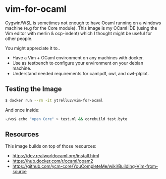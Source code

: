 # vim-for-ocaml

Cygwin/WSL is sometimes not enough to have Ocaml running on a windows machine
(e.g for the Core module).
This image is my OCaml IDE (using the Vim editor with merlin & ocp-indent)
which I thought might be useful for other people.

You might appreciate it to..
- Have a Vim + OCaml environment on any machines with docker.
- Use as testbench to configure your environment on your debian machine.
- Understand needed requirements for camlpdf, owl, and owl-plplot.

## Testing the Image

```bash
$ docker run --rm -it ytrellu2/vim-for-ocaml
```
And once inside:
```bash
~/ws$ echo "open Core" > test.ml && corebuild test.byte
```

## Resources

This image builds on top of those resources:

- https://dev.realworldocaml.org/install.html
- https://hub.docker.com/r/ocaml/opam2
- https://github.com/ycm-core/YouCompleteMe/wiki/Building-Vim-from-source
